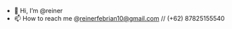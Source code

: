 - 👋 Hi, I’m @reiner
- 📫 How to reach me @reinerfebrian10@gmail.com // (+62) 87825155540

<!---
reiner5000/reiner5000 is a ✨ special ✨ repository because its `README.md` (this file) appears on your GitHub profile.
You can click the Preview link to take a look at your changes.
--->
